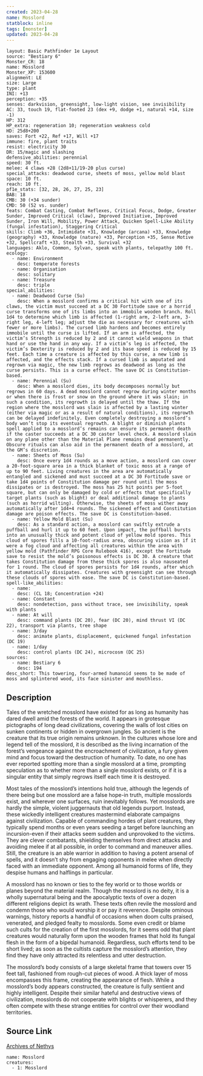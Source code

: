 ```yaml
---
created: 2023-04-28
name: Mosslord
statblock: inline
tags: [monster]
updated: 2023-04-28
---
```

```statblock
layout: Basic Pathfinder 1e Layout
source: "Bestiary 6"
Monster_CR: 18
name: Mosslord
Monster_XP: 153600
alignment: LE
size: Large
type: plant
INI: +13
perception: +35
senses: darkvision, greensight, low-light vision, see invisibility
AC: 33, touch 19, flat-footed 23 (dex +9, dodge +1, natural +14, size -1)
HP: 312
HP_extra: regeneration 10; regeneration weakness cold
HD: 25d8+200
saves: Fort +22, Ref +17, Will +17
immune: fire, plant traits
resist: electricity 30
DR: 15/magic and slashing
defensive_abilities: perennial
speed: 30 ft.
melee: 4 claws +28 (2d8+11/19-20 plus curse)
special_attacks: deadwood curse, sheets of moss, yellow mold blast
space: 10 ft.
reach: 10 ft.
pf1e_stats: [32, 28, 26, 27, 25, 23]
BAB: 18
CMB: 30 (+34 sunder)
CMD: 50 (52 vs. sunder)
feats: Combat Casting, Combat Reflexes, Critical Focus, Dodge, Greater Sunder, Improved Critical (claw), Improved Initiative, Improved Sunder, Iron Will, Mobility, Power Attack, Quicken Spell-Like Ability (fungal infestation), Staggering Critical
skills: Climb +36, Intimidate +31, Knowledge (arcana) +33, Knowledge (geography) +33, Knowledge (nature) +33, Perception +35, Sense Motive +32, Spellcraft +33, Stealth +33, Survival +32
languages: Aklo, Common, Sylvan, speak with plants, telepathy 100 ft.
ecology:
  - name: Environment
    desc: temperate forests
  - name: Organisation
    desc: solitary
  - name: Treasure
    desc: triple
special_abilities:
  - name: Deadwood Curse (Su)
    desc: When a mosslord confirms a critical hit with one of its claws, the victim must succeed at a DC 30 Fortitude save or a horrid curse transforms one of its limbs into an immobile wooden branch. Roll 1d4 to determine which limb is affected (1-right arm, 2-left arm, 3-right leg, 4-left leg; adjust the die as necessary for creatures with fewer or more limbs). The cursed limb hardens and becomes entirely immobile until the curse is lifted. If an arm is affected, the victim’s Strength is reduced by 2 and it cannot wield weapons in that hand or use the hand in any way. If a victim’s leg is affected, the victim’s Dexterity is reduced by 2 and its base speed is reduced by 15 feet. Each time a creature is affected by this curse, a new limb is affected, and the effects stack. If a cursed limb is amputated and regrown via magic, the new limb regrows as deadwood as long as the curse persists. This is a curse effect. The save DC is Constitution-based.
  - name: Perennial (Su)
    desc: When a mosslord dies, its body decomposes normally but regrows in 60 days. A dead mosslord cannot regrow during winter months or when there is frost or snow on the ground where it was slain; in such a condition, its regrowth is delayed until the thaw. If the region where the mosslord was slain is affected by a lasting winter (either via magic or as a result of natural conditions), its regrowth can be delayed indefinitely. Even completely destroying a mosslord’s body won’t stop its eventual regrowth. A blight or diminish plants spell applied to a mosslord’s remains can ensure its permanent death if the caster succeeds at a DC 30 caster level check. A mosslord slain on any plane other than the Material Plane remains dead permanently. Obscure rituals can also aid in the permanent death of a mosslord, at the GM’s discretion.
  - name: Sheets of Moss (Su)
    desc: Once every 1d4 rounds as a move action, a mosslord can cover a 20-foot-square area in a thick blanket of toxic moss at a range of up to 90 feet. Living creatures in the area are automatically entangled and sickened and must succeed at a DC 30 Fortitude save or take 1d4 points of Constitution damage per round until the moss dissipates or is destroyed. The moss has 25 hit points per 5-foot square, but can only be damaged by cold or effects that specifically target plants (such as blight) or deal additional damage to plants (such as horrid wilting). Otherwise, the sheets of moss wither away automatically after 1d4+4 rounds. The sickened effect and Constitution damage are poison effects. The save DC is Constitution-based.
  - name: Yellow Mold Blast (Su)
    desc: As a standard action, a mosslord can swiftly extrude a puffball and hurl it up to 60 feet. Upon impact, the puffball bursts into an unusually thick and potent cloud of yellow mold spores. This cloud of spores fills a 10-foot-radius area, obscuring vision as if it were a fog cloud and affecting all creatures within the area with yellow mold (Pathfinder RPG Core Rulebook 416), except the Fortitude save to resist the mold’s poisonous effects is DC 30. A creature that takes Constitution damage from these thick spores is also nauseated for 1 round. The cloud of spores persists for 1d4 rounds, after which it automatically dissipates. Creatures with greensight can see through these clouds of spores with ease. The save DC is Constitution-based.
spell-like_abilities:
  - name:
    desc: (CL 18; Concentration +24)
  - name: Constant
    desc: nondetection, pass without trace, see invisibility, speak with plants
  - name: At will
    desc: command plants (DC 20), fear (DC 20), mind thrust VI (DC 22), transport via plants, tree shape
  - name: 3/day
    desc: animate plants, displacement, quickened fungal infestation (DC 19)
  - name: 1/day
    desc: control plants (DC 24), microcosm (DC 25)
sources:
  - name: Bestiary 6
    desc: 194
desc_short: This towering, four-armed humanoid seems to be made of moss and splintered wood, its face sinister and mouthless.
```
## Description
Tales of the wretched mosslord have existed for as long as humanity has dared dwell amid the forests of the world. It appears in grotesque pictographs of long dead civilizations, covering the walls of lost cities on sunken continents or hidden in overgrown jungles. So ancient is the creature that its true origin remains unknown. In the cultures whose lore and legend tell of the mosslord, it is described as the living incarnation of the forest’s vengeance against the encroachment of civilization, a fury given mind and focus toward the destruction of humanity. To date, no one has ever reported spotting more than a single mosslord at a time, prompting speculation as to whether more than a single mosslord exists, or if it is a singular entity that simply regrows itself each time it is destroyed. 

Most tales of the mosslord’s intentions hold true, although the legends of there being but one mosslord are a false hope-in truth, multiple mosslords exist, and wherever one surfaces, ruin inevitably follows. Yet mosslords are hardly the simple, violent juggernauts that old legends purport. Instead, these wickedly intelligent creatures mastermind elaborate campaigns against civilization. Capable of commanding hordes of plant creatures, they typically spend months or even years seeding a target before launching an incursion-even if their attacks seem sudden and unprovoked to the victims. They are clever combatants, shielding themselves from direct attacks and avoiding melee if at all possible, in order to command and maneuver allies. Still, the creature is an able warrior in addition to having a potent arsenal of spells, and it doesn’t shy from engaging opponents in melee when directly faced with an immediate opponent. Among all humanoid forms of life, they despise humans and halflings in particular. 

A mosslord has no known or ties to the fey world or to those worlds or planes beyond the material realm. Though the mosslord is no deity, it is a wholly supernatural being and the apocalyptic texts of over a dozen different religions depict its wrath. These texts often revile the mosslord and condemn those who would worship it or pay it reverence. Despite ominous warnings, history reports a handful of occasions when doom cults praised, venerated, and pledged fealty to mosslords. Some even credit or blame such cults for the creation of the first mosslords, for it seems odd that plant creatures would naturally form upon the wooden frames that hold its fungal flesh in the form of a bipedal humanoid. Regardless, such efforts tend to be short lived; as soon as the cultists capture the mosslord’s attention, they find they have only attracted its relentless and utter destruction. 

The mosslord’s body consists of a large skeletal frame that towers over 15 feet tall, fashioned from rough-cut pieces of wood. A thick layer of moss encompasses this frame, creating the appearance of flesh. While a mosslord’s body appears constructed, the creature is fully sentient and highly intelligent. Despite their similar hateful and destructive views of civilization, mosslords do not cooperate with blights or whisperers, and they often compete with these strange entities for control over their woodland territories.
## Source Link
[Archives of Nethys](https://aonprd.com/MonsterDisplay.aspx?ItemName=Mosslord)
```encounter-table
name: Mosslord
creatures:
  - 1: Mosslord
```
